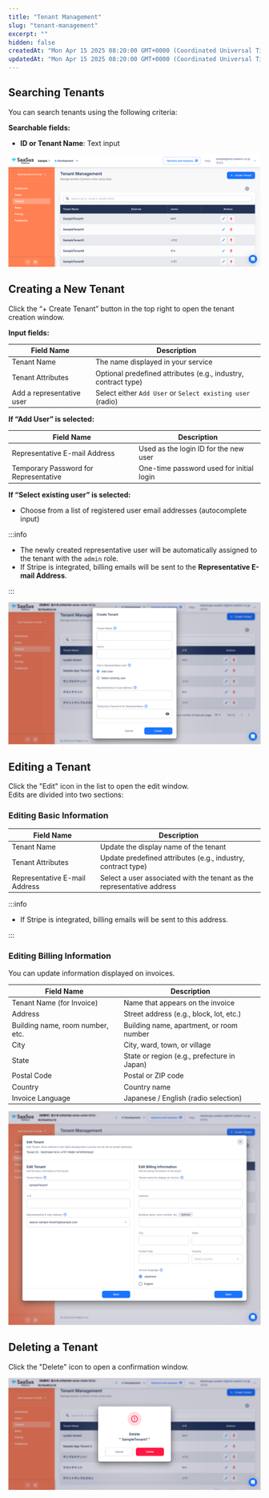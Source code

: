 ```yaml
---
title: "Tenant Management"
slug: "tenant-management"
excerpt: ""
hidden: false
createdAt: "Mon Apr 15 2025 08:20:00 GMT+0000 (Coordinated Universal Time)"
updatedAt: "Mon Apr 15 2025 08:20:00 GMT+0000 (Coordinated Universal Time)"
---
```


## Searching Tenants

You can search tenants using the following criteria:

**Searchable fields:**

- **ID or Tenant Name**: Text input

![Search screen](/img/part-5/tenant-management/tenant-search.png)

## Creating a New Tenant

Click the “+ Create Tenant” button in the top right to open the tenant creation window.

**Input fields:**

| Field Name                | Description                                                                |
|---------------------------|----------------------------------------------------------------------------|
| Tenant Name               | The name displayed in your service                                         |
| Tenant Attributes         | Optional predefined attributes (e.g., industry, contract type)             |
| Add a representative user | Select either `Add User` or `Select existing user` (radio)                     |

**If “Add User” is selected:**

| Field Name     | Description                                        |
|----------------|----------------------------------------------------|
| Representative E-mail Address  | Used as the login ID for the new user              |
| Temporary Password for Representative | One-time password used for initial login       |

**If “Select existing user” is selected:**

- Choose from a list of registered user email addresses (autocomplete input)

:::info

- The newly created representative user will be automatically assigned to the tenant with the `admin` role.
- If Stripe is integrated, billing emails will be sent to the **Representative E-mail Address**.

:::

![Create form](/img/part-5/tenant-management/tenant-create.png)

## Editing a Tenant

Click the "Edit" icon in the list to open the edit window.  
Edits are divided into two sections:

### Editing Basic Information

| Field Name                 | Description                                                             |
|----------------------------|--------------------------------------------------------------------------|
| Tenant Name                | Update the display name of the tenant                                   |
| Tenant Attributes          | Update predefined attributes (e.g., industry, contract type)            |
| Representative E-mail Address       | Select a user associated with the tenant as the representative address  |

:::info

- If Stripe is integrated, billing emails will be sent to this address.

:::

### Editing Billing Information

You can update information displayed on invoices.

| Field Name                     | Description                                                    |
|-------------------------------|-----------------------------------------------------------------|
| Tenant Name (for Invoice)     | Name that appears on the invoice                                |
| Address                       | Street address (e.g., block, lot, etc.)                         |
| Building name, room number, etc. | Building name, apartment, or room number                        |
| City                          | City, ward, town, or village                                    |
| State                         | State or region (e.g., prefecture in Japan)                     |
| Postal Code                   | Postal or ZIP code                                              |
| Country                       | Country name                                                    |
| Invoice Language              | Japanese / English (radio selection)                            |

![Edit form](/img/part-5/tenant-management/tenant-edit.png)

## Deleting a Tenant

Click the "Delete" icon to open a confirmation window.  

![Delete screen](/img/part-5/tenant-management/tenant-delete.png)
